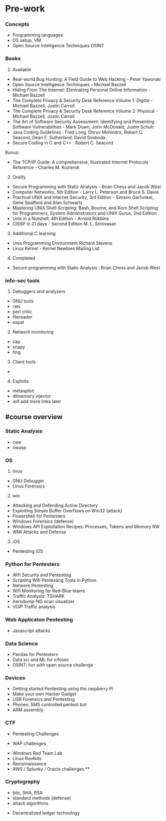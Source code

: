 
# Pre-work

### Concepts
- Programming languages
- OS setup, VM
- Open Source Intelligence Techniques OSINT

### Books

1. Available
- Real-world Bug Hunting: A Field Guide to Web Hacking - Peter Yaworski
- Open Source Intelligence Techniques - Michael Bazzell
- Hiding From The Internet: Eliminating Personal Online Information - Michael Bazzell
- The Complete Privacy & Security Desk Reference Volume 1: Digital - Michael Bazzell, Justin Carroll
- The Complete Privacy & Security Desk Reference Volume 2: Physical - Michael Bazzell, Justin Carroll
- The Art of Software Security Assessment: Identifying and Preventing Software Vulnerabilities - Mark Down, John McDonald, Justin Schuh
- Java Coding Guidelines : Fred Long, Dhruv Mohindra, Robert C. Seacord, Dean F. Sutherland, David Svoboda
- Secure Coding in C and C++ : Robert C. Seacord

Bonus: 
- The TCP/IP Guide: A comprehensive, Illustrated Internet Protocols Reference - Charles M. Kozierok

2. Oreilly
- Secure Programming with Static Analysis - Brian Chess and Jacob West
 - Computer Networks, 5th Edition - Larry L. Peterson and Bruce S. Davie
 - Practical UNIX and Internet Security, 3rd Edition - Simson Garfunkel, Gene Spafford and Alan Schwartz
 - Mastering UNIX Shell Scripting: Bash, Bourne, and Korn Shell Scripting for Programmers, System Administrators and UNIX Gurus, 2nd Edition
 - Unix in a Nutshell, 4th Edition - Arnold Robbins
 - CISSP in 21 days - Second Edition M. L. Srinivasan
3. Additional 
C learning
- Unix Programming Environment Richard Stevens
- Linux Kernel - Kernel Newbies Mailing List

4. Completed
- Secure programming with Static Analysis : Brian Chess and Jacob West

### info-sec tools
1. Debuggers and analyzers
- GNU tools
- rats
- perl critic
- filereader
- expat

2. Network monitoring
- zap
- scapy
- fing

3. Client tools
- 
4. Exploits
- metasploit
- dllmemory injector
- will add more links later


#course overview
------

### Static Analysis 
* cwe
* owasp

### OS
1. linux
* GNU Debugger
* Linux Forensics
2. win
* Attacking and Defending Active Directory
* Exploiting Simple Buffer Overflows on Win32 (attack)
* Powershell for Pentesters
* Windows Forensics (defense)
* Windows API Exploitation Recipes: Processes, Tokens and Memory RW
* WMI Attacks and Defense

3. iOS
* Pentesting iOS
  
### Python for Pentesters
* Wifi Security and Pentesting
* Scripting Wifi Pentesting Tools in Python
* Network Pentesting
* Wifi Monitoring for Red-Blue teams
* Traffic Analysis: TSHARK 
* Aerodump-NG scan visualizer
* VOIP Traffic analysis

### Web Applicaton Pentesting
  * Javascript attacks
  
### Data Science
* Pandas for Pentesters
* Data sci and ML for infosec
* OSINT: fun with open source challenge
  
### Devices
* Getting started Pentesting using the raspberry Pi
* Make your own Hacker Gadget
* USB Forensics and Pentesting
* Phones: SMS controlled pentest bot
* ARM assembly
  
### CTF
- Pentesting Challenges
* WAP challenges
- Windows Red Team Lab
- Linux Rootkits
- Reconnaissance
- AWS / Splunky / Oracle challenges **

### Cryptography
- bits, SHA, RSA
- standard methods (defense)
- attack algorithms
* Decentralized ledger technology
